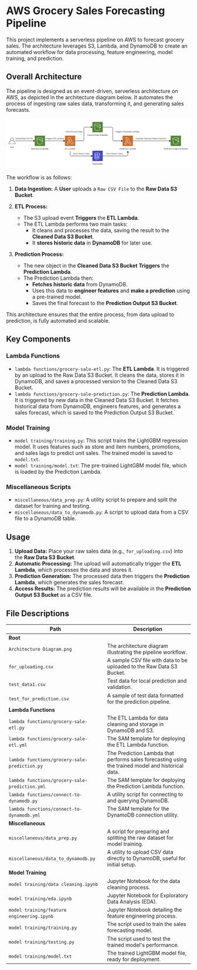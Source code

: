 # AWS Grocery Sales Forecasting Pipeline

This project implements a serverless pipeline on AWS to forecast grocery sales. The architecture leverages S3, Lambda, and DynamoDB to create an automated workflow for data processing, feature engineering, model training, and prediction.

## Overall Architecture

The pipeline is designed as an event-driven, serverless architecture on AWS, as depicted in the architecture diagram below. It automates the process of ingesting raw sales data, transforming it, and generating sales forecasts.

![Architecture Diagram](Architecture%20Diagram.png)

The workflow is as follows:

1.  **Data Ingestion:** A **User** uploads a `Raw CSV File` to the **Raw Data S3 Bucket**.

2.  **ETL Process:**
    *   The S3 upload event **Triggers** the **ETL Lambda**.
    *   The ETL Lambda performs two main tasks:
        *   It cleans and processes the data, saving the result to the **Cleaned Data S3 Bucket**.
        *   It **stores historic data** in **DynamoDB** for later use.

3.  **Prediction Process:**
    *   The new object in the **Cleaned Data S3 Bucket** **Triggers** the **Prediction Lambda**.
    *   The Prediction Lambda then:
        *   **Fetches historic data** from DynamoDB.
        *   Uses this data to **engineer features** and **make a prediction** using a pre-trained model.
        *   Saves the final forecast to the **Prediction Output S3 Bucket**.

This architecture ensures that the entire process, from data upload to prediction, is fully automated and scalable.

## Key Components

### Lambda Functions

*   `lambda functions/grocery-sale-etl.py`: The **ETL Lambda**. It is triggered by an upload to the Raw Data S3 Bucket. It cleans the data, stores it in DynamoDB, and saves a processed version to the Cleaned Data S3 Bucket.
*   `lambda functions/grocery-sale-prediction.py`: The **Prediction Lambda**. It is triggered by new data in the Cleaned Data S3 Bucket. It fetches historical data from DynamoDB, engineers features, and generates a sales forecast, which is saved to the Prediction Output S3 Bucket.

### Model Training

*   `model training/training.py`: This script trains the LightGBM regression model. It uses features such as store and item numbers, promotions, and sales lags to predict unit sales. The trained model is saved to `model.txt`.
*   `model training/model.txt`: The pre-trained LightGBM model file, which is loaded by the Prediction Lambda.

### Miscellaneous Scripts

*   `miscellaneous/data_prep.py`: A utility script to prepare and split the dataset for training and testing.
*   `miscellaneous/data_to_dynamodb.py`: A script to upload data from a CSV file to a DynamoDB table.

## Usage

1.  **Upload Data:** Place your raw sales data (e.g., `for_uploading.csv`) into the **Raw Data S3 Bucket**.
2.  **Automatic Processing:** The upload will automatically trigger the **ETL Lambda**, which processes the data and stores it.
3.  **Prediction Generation:** The processed data then triggers the **Prediction Lambda**, which generates the sales forecast.
4.  **Access Results:** The prediction results will be available in the **Prediction Output S3 Bucket** as a CSV file.

## File Descriptions

| Path                                                 | Description                                                                                              |
| ---------------------------------------------------- | -------------------------------------------------------------------------------------------------------- |
| **Root**                                             |                                                                                                          |
| `Architecture Diagram.png`                           | The architecture diagram illustrating the pipeline workflow.                                             |
| `for_uploading.csv`                                  | A sample CSV file with data to be uploaded to the Raw Data S3 Bucket.                                    |
| `test_data1.csv`                                     | Test data for local prediction and validation.                                                           |
| `test_for_prediction.csv`                            | A sample of test data formatted for the prediction pipeline.                                             |
| **Lambda Functions**                                 |                                                                                                          |
| `lambda functions/grocery-sale-etl.py`               | The ETL Lambda for data cleaning and storage in DynamoDB and S3.                                         |
| `lambda functions/grocery-sale-etl.yml`              | The SAM template for deploying the ETL Lambda function.                                                  |
| `lambda functions/grocery-sale-prediction.py`        | The Prediction Lambda that performs sales forecasting using the trained model and historical data.       |
| `lambda functions/grocery-sale-prediction.yml`       | The SAM template for deploying the Prediction Lambda function.                                           |
| `lambda functions/connect-to-dynamodb.py`            | A utility script for connecting to and querying DynamoDB.                                                |
| `lambda functions/connect-to-dynamodb.yml`           | The SAM template for the DynamoDB connection utility.                                                    |
| **Miscellaneous**                                    |                                                                                                          |
| `miscellaneous/data_prep.py`                         | A script for preparing and splitting the raw dataset for model training.                                 |
| `miscellaneous/data_to_dynamodb.py`                  | A utility to upload CSV data directly to DynamoDB, useful for initial setup.                             |
| **Model Training**                                   |                                                                                                          |
| `model training/data cleaning.ipynb`                 | Jupyter Notebook for the data cleaning process.                                                          |
| `model training/eda.ipynb`                           | Jupyter Notebook for Exploratory Data Analysis (EDA).                                                    |
| `model training/feature engineering.ipynb`           | Jupyter Notebook detailing the feature engineering process.                                              |
| `model training/training.py`                         | The script used to train the sales forecasting model.                                                    |
| `model training/testing.py`                          | The script used to test the trained model's performance.                                                 |
| `model training/model.txt`                           | The trained LightGBM model file, ready for deployment.                                                   |
